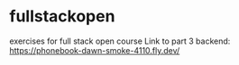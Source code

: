 # fullstackopen
exercises for full stack open course
Link to part 3 backend:
https://phonebook-dawn-smoke-4110.fly.dev/

